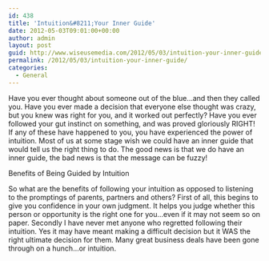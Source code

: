 ```yaml
---
id: 438
title: 'Intuition&#8211;Your Inner Guide'
date: 2012-05-03T09:01:00+00:00
author: admin
layout: post
guid: http://www.wiseusemedia.com/2012/05/03/intuition-your-inner-guide/
permalink: /2012/05/03/intuition-your-inner-guide/
categories:
  - General
---
```

Have you ever thought about someone out of the blue…and then they called you. Have you ever made a decision that everyone else thought was crazy, but you knew was right for you, and it worked out perfectly? Have you ever followed your gut instinct on something, and was proved gloriously RIGHT! If any of these have happened to you, you have experienced the power of intuition. Most of us at some stage wish we could have an inner guide that would tell us the right thing to do. The good news is that we do have an inner guide, the bad news is that the message can be fuzzy!

Benefits of Being Guided by Intuition

So what are the benefits of following your intuition as opposed to listening to the promptings of parents, partners and others? First of all, this begins to give you confidence in your own judgment. It helps you judge whether this person or opportunity is the right one for you…even if it may not seem so on paper. Secondly I have never met anyone who regretted following their intuition. Yes it may have meant making a difficult decision but it WAS the right ultimate decision for them. Many great business deals have been gone through on a hunch…or intuition.